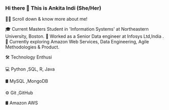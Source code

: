 ### Hi there 👋 This is Ankita Indi (She/Her)

👨‍💻 Scroll down & know more about me!

🎓   Current Masters Student in  'Information Systems' at Northeastern University, Boston.
🧰   Worked as a Senior Data engineer at Infosys Ltd,India .
🎯   Currently exploring Amazon Web Services, Data Engineering, Agile Methodologies & Product.


🛠  Technology Enthusi

💻  Python ,SQL, R, Java

🛢  MySQL ,MongoDB

⚙️  Git ,GitHub

🛢  Amazon AWS
